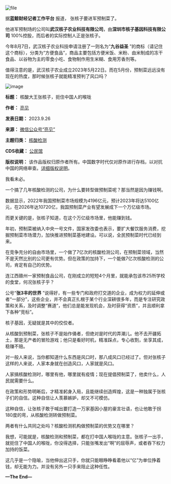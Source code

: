 ![file](https://chinadigitaltimes.net/chinese/files/2023/09/image-1695729080640.png)


据**蓝鲸财经记者工作平台** 报道， 张核子要进军预制菜了。


他进军预制场的公司叫**武汉核子农业科技有限公司**，由**深圳市核子基因科技有限公司** 100%控股，而后者的实际控制人正是张核子。


今年8月7日，武汉核子农业科技申请注册了一则名为“**九谷益圣** ”的商标（请记住这个商标），分类为“方便食品”，商品主要包括方便米饭、米粉、由米制成的冻干食品、以谷物为主的零食小吃、食物制作用生米糊、食用芳香剂等。


值得注意的是，武汉核子农业成立2023年5月22日。而在5月份，预制菜远远没有现在的热度，那时候张核子就能精准预判了风口吗？


![image](https://chinadigitaltimes.net/chinese/files/2023/09/post-700609-6512c6f5ba57b.png)




**标题：** 核酸大王张核子，扼住中国人的喉咙  

**作者：** [亮见](https://chinadigitaltimes.net/space/亮见)  

**发表日期：** 2023.9.26  

**来源：** [微信公众号“亮见”](https://web.archive.org/web/https://mp.weixin.qq.com/s/U-zskcLGiSOTxDN-ghhEgA)  

**主题归类：** [核酸检测](https://chinadigitaltimes.net/space/核酸检测)  

**CDS收藏：** [公民馆](https://chinadigitaltimes.net/space/%E5%85%AC%E6%B0%91%E9%A6%86)  

**版权说明：** 该作品版权归原作者所有。中国数字时代仅对原作进行存档，以对抗中国的网络审查。[详细版权说明](https://chinadigitaltimes.net/chinese/copyright)。


我看未必。


一个搞了几年核酸检测的公司，为什么要转型做预制菜呢？那当然是因为赚钱啊。


数据显示，2022年我国预制菜市场规模为4196亿元，预计2023年将达5100亿元，在2026年达10720亿，我国预制菜产业有望发展成下一个万亿级市场。


而更关键的是，张核子知道，在这个万亿级市场里，他能赚到钱。


年初，预制菜被纳入中央一号文件，国家发改委也表示，要扩大餐饮服务消费，挖掘预制菜市场潜力，加快推进预制菜基地建设。可以说，全民预制菜时代已经到来。


在竞争充分的自由市场里，一个做了7亿次的核酸检测公司，在预制菜领域，当然不是天然比别的公司更有优势。但在政策的加持下，一个能做7亿次核酸检测的公司，肯定有自己的优势。


连江西赣州一家预制食品公司，在刚成立的短短4个月里，就能承包该市25所学校的食堂，何况张核子乎？


公号“**张3丰的世界** ”说得好，有一些专门和政府打交道的企业，成为权力的延伸或者“一部分”，这些企业，并不会真正扎根于某个行业深耕很多年，而是专注研究政策和关系，及时调整“赛道”，他们总是能发现机会，及时获得“资质”，并且顺利拿下各种“竞标”。


核子基因，无疑就是其中的佼佼者。


从核酸到预制菜，张核子不是始作俑者，但绝对是时代的弄潮儿。他不去开疆拓土，那是无产者的冒险游戏；他只是看好时机，精准踩点，专心收割，坐享其成，稳赚不赔。


对一般人来说，当你都知道什么东西是风口时，那八成风口已经过了。但对张核子这样的人来说，人家本身就在创造风口，人家就是风口。


人家搞核酸检测时，哪里有他，哪里就有疫情；现在提倡预制菜了，他卖什么，人民就需要什么。


在政策和形势明晰后，才精准躬身入局，且能继续创造辉煌，这是一种独属于张核子们的自信。这种自信让人羡慕嫉妒，却又不可模仿。


这种自信，让张核子敢于喊出要打造一万家基因小屋的豪言壮语，也让他敢于拐180度的弯，从核酸检测转做预制菜。


两者有什么共同之处吗？核酸检测机构做预制菜的优势又在哪里？


我想，可能就是，核酸检测和预制菜，都在打中国人喉咙的主意。张核子一出手，就扼住了中国人的喉咙，你没得选择，只能张嘴发出“啊”的屈辱声，或者吞下权力加持的饭菜。


这几乎是一个隐喻，当他伸出这只手，你就只能眼睁睁看着他以“亿”为单位挣着钱，却无能为力。并没有另外一只手来阻止这种任性。


**—The End—** 

